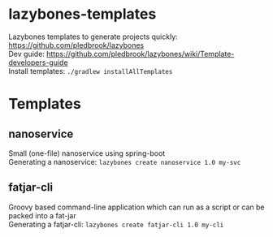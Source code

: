 # lazybones-templates

Lazybones templates to generate projects quickly: https://github.com/pledbrook/lazybones  
Dev guide: https://github.com/pledbrook/lazybones/wiki/Template-developers-guide  
Install templates: `./gradlew installAllTemplates`

# Templates

## nanoservice
Small (one-file) nanoservice using spring-boot  
Generating a nanoservice: `lazybones create nanoservice 1.0 my-svc`

## fatjar-cli
Groovy based command-line application which can run as a script or can be packed into a fat-jar  
Generating a fatjar-cli: `lazybones create fatjar-cli 1.0 my-cli`
